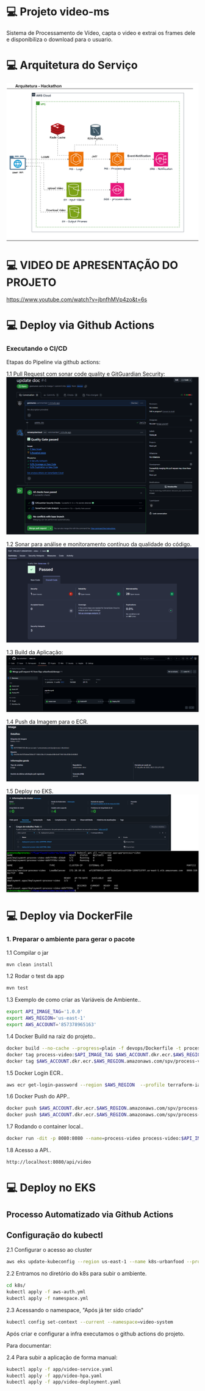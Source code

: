 # 💻 Projeto video-ms

Sistema de Processamento de Vídeo, capta o video e extrai os frames dele e disponibiliza o download para o usuario.

# ###########################################################
# 💻 Arquitetura do Serviço

![ARQUITETURA](FIAP-URBAN-FOOD-FASE5.png)

# ###########################################################
# 💻 VIDEO DE APRESENTAÇÃO DO PROJETO

https://www.youtube.com/watch?v=jbnfhMVp4zo&t=6s

# ###########################################################
# 💻 Deploy via Github Actions

### Executando o CI/CD

Etapas do Pipeline via github actions:

1.1 Pull Request com sonar code quality e GitGuardian Security:
![CI/CD - PULLREQUEST](devops/CICD/CICD-SPV_VIDEO-PULLREQUEST.png)

1.2 Sonar para análise e monitoramento contínuo da qualidade do código.
![CI/CD - SONAR](devops/CICD/CICD-SPV_VIDEO-SONAR.png)

1.3 Build da Aplicação:
![CI/CD - BUILD](devops/CICD/CICD-SPV_VIDEO-BUILD.png)

1.4 Push da Imagem para o ECR.
![CI/CD - ECR](devops/CICD/CICD-SPV_VIDEO-ECR.png)

1.5 Deploy no EKS.
![CI/CD - EKS](devops/CICD/CICD-SPV_VIDEO-EKS.png)

# ###########################################################
# 💻 Deploy via DockerFile

### 1. Preparar o ambiente para gerar o pacote

1.1 Compilar o jar
``` bash
mvn clean install
```

1.2 Rodar o test da app
``` bash
mvn test
```

1.3 Exemplo de como criar as Variáveis de Ambiente..
``` bash
export API_IMAGE_TAG='1.0.0'
export AWS_REGION='us-east-1'
export AWS_ACCOUNT='857378965163'
```

1.4 Docker Build na raiz do projeto..
``` bash
docker build --no-cache --progress=plain -f devops/Dockerfile -t process-video:$API_IMAGE_TAG .
docker tag process-video:$API_IMAGE_TAG $AWS_ACCOUNT.dkr.ecr.$AWS_REGION.amazonaws.com/spv/process-video:$API_IMAGE_TAG
docker tag $AWS_ACCOUNT.dkr.ecr.$AWS_REGION.amazonaws.com/spv/process-video:$API_IMAGE_TAG $AWS_ACCOUNT.dkr.ecr.$AWS_REGION.amazonaws.com/spv/process-video:latest
```

1.5 Docker Login ECR..
``` bash
aws ecr get-login-password --region $AWS_REGION  --profile terraform-iac | docker login --username AWS --password-stdin $AWS_ACCOUNT.dkr.ecr.$AWS_REGION.amazonaws.com

```

1.6 Docker Push do APP..
``` bash
docker push $AWS_ACCOUNT.dkr.ecr.$AWS_REGION.amazonaws.com/spv/process-video:$API_IMAGE_TAG
docker push $AWS_ACCOUNT.dkr.ecr.$AWS_REGION.amazonaws.com/spv/process-video:latest
```

1.7 Rodando o container local..
``` bash
docker run -dit -p 8080:8080 --name=process-video process-video:$API_IMAGE_TAG -e AWS_REGION='us-east-1'
```

1.8 Acesso a API..
``` bash
http://localhost:8080/api/video
```

# ###########################################################
# 💻 Deploy no EKS

## Processo Automatizado via Github Actions

## Configuração do kubectl

2.1 Configurar o acesso ao cluster
``` bash
aws eks update-kubeconfig --region us-east-1 --name k8s-urbanfood --profile terraform-iac
```

2.2 Entramos no diretório do k8s para subir o ambiente.
``` bash
cd k8s/
kubectl apply -f aws-auth.yml
kubectl apply -f namespace.yml
```

2.3 Acessando o namespace, "Após já ter sido criado"
``` bash
kubectl config set-context --current --namespace=video-system
```

Após criar e configurar a infra executamos o github actions do projeto. 

Para documentar: 

2.4 Para subir a aplicação de forma manual:
``` bash
kubectl apply -f app/video-service.yaml
kubectl apply -f app/video-hpa.yaml
kubectl apply -f app/video-deployment.yaml
```
